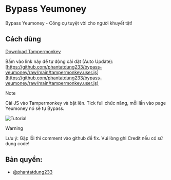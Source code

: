 
# Bypass Yeumoney

Bypass Yeumoney - Công cụ tuyệt vời cho người khuyết tật!


## Cách dùng

[Download Tampermonkey](https://chromewebstore.google.com/detail/tampermonkey/dhdgffkkebhmkfjojejmpbldmpobfkfo)

Bấm vào link này để tự động cài đặt (Auto Update):
[https://github.com/phantatdung233/bypass-yeumoney/raw/main/tampermonkey.user.js](https://github.com/phantatdung233/bypass-yeumoney/raw/main/tampermonkey.user.js)

> [!NOTE]
> Cài JS vào Tampermonkey và bật lên. Tick full chức năng, mỗi lần vào page Yeumoney nó sẽ tự Bypass.


![Tutorial](https://img.upanh.tv/2025/03/10/Screenshot-2025-03-10-195639.png)


> [!WARNING]
Lưu ý: Gặp lỗi thì comment vào github để fix. Vui lòng ghi Credit nếu có sử dụng code!


## Bản quyền:
- [@phantatdung233](https://www.github.com/phantatdung233)

